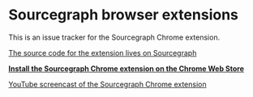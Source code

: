 # Sourcegraph browser extensions

This is an issue tracker for the Sourcegraph Chrome extension.

[The source code for the extension lives on Sourcegraph](https://sourcegraph.com/sourcegraph/sourcegraph@master/-/tree/client/browser-ext/chrome)

**[Install the Sourcegraph Chrome extension on the Chrome Web Store](https://chrome.google.com/webstore/detail/sourcegraph-chrome-extens/dgjhfomjieaadpoljlnidmbgkdffpack)**

[YouTube screencast of the Sourcegraph Chrome extension](https://www.youtube.com/watch?v=4ATPk-b4X1g)
